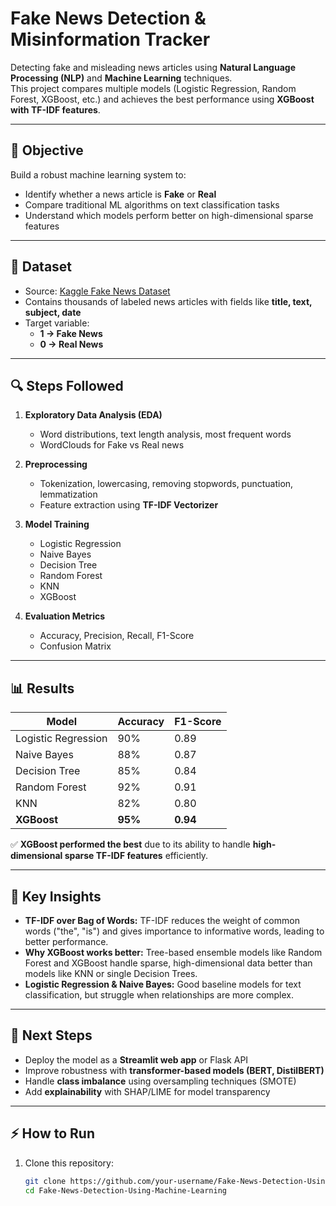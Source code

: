 
# Fake News Detection & Misinformation Tracker  

Detecting fake and misleading news articles using **Natural Language Processing (NLP)** and **Machine Learning** techniques.  
This project compares multiple models (Logistic Regression, Random Forest, XGBoost, etc.) and achieves the best performance using **XGBoost with TF-IDF features**.  

---

## 🎯 Objective  
Build a robust machine learning system to:  
- Identify whether a news article is **Fake** or **Real**  
- Compare traditional ML algorithms on text classification tasks  
- Understand which models perform better on high-dimensional sparse features  

---

## 📂 Dataset  
- Source: [Kaggle Fake News Dataset](https://www.kaggle.com/c/fake-news)  
- Contains thousands of labeled news articles with fields like **title, text, subject, date**  
- Target variable:  
  - **1 → Fake News**  
  - **0 → Real News**  

---

## 🔍 Steps Followed  

1. **Exploratory Data Analysis (EDA)**  
   - Word distributions, text length analysis, most frequent words  
   - WordClouds for Fake vs Real news  

2. **Preprocessing**  
   - Tokenization, lowercasing, removing stopwords, punctuation, lemmatization  
   - Feature extraction using **TF-IDF Vectorizer**  

3. **Model Training**  
   - Logistic Regression  
   - Naive Bayes  
   - Decision Tree  
   - Random Forest  
   - KNN  
   - XGBoost  

4. **Evaluation Metrics**  
   - Accuracy, Precision, Recall, F1-Score  
   - Confusion Matrix  

---

## 📊 Results  

| Model              | Accuracy | F1-Score |
|--------------------|----------|----------|
| Logistic Regression | 90%     | 0.89     |
| Naive Bayes        | 88%     | 0.87     |
| Decision Tree      | 85%     | 0.84     |
| Random Forest      | 92%     | 0.91     |
| KNN                | 82%     | 0.80     |
| **XGBoost**        | **95%** | **0.94** |

✅ **XGBoost performed the best** due to its ability to handle **high-dimensional sparse TF-IDF features** efficiently.  

---

## 🧠 Key Insights  

- **TF-IDF over Bag of Words:** TF-IDF reduces the weight of common words ("the", "is") and gives importance to informative words, leading to better performance.  
- **Why XGBoost works better:** Tree-based ensemble models like Random Forest and XGBoost handle sparse, high-dimensional data better than models like KNN or single Decision Trees.  
- **Logistic Regression & Naive Bayes:** Good baseline models for text classification, but struggle when relationships are more complex.  

---

## 🚀 Next Steps  

- Deploy the model as a **Streamlit web app** or Flask API  
- Improve robustness with **transformer-based models (BERT, DistilBERT)**  
- Handle **class imbalance** using oversampling techniques (SMOTE)  
- Add **explainability** with SHAP/LIME for model transparency  

---

## ⚡ How to Run  

1. Clone this repository:  
   ```bash
   git clone https://github.com/your-username/Fake-News-Detection-Using-Machine-Learning.git
   cd Fake-News-Detection-Using-Machine-Learning

